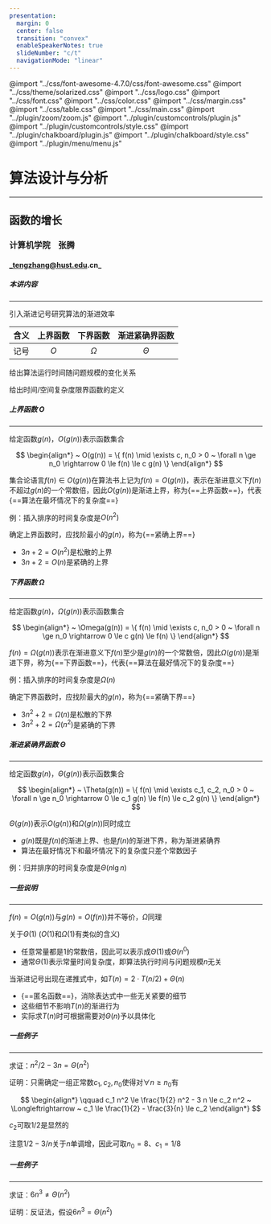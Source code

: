 ```yaml
---
presentation:
  margin: 0
  center: false
  transition: "convex"
  enableSpeakerNotes: true
  slideNumber: "c/t"
  navigationMode: "linear"
---
```


@import "../css/font-awesome-4.7.0/css/font-awesome.css"
@import "../css/theme/solarized.css"
@import "../css/logo.css"
@import "../css/font.css"
@import "../css/color.css"
@import "../css/margin.css"
@import "../css/table.css"
@import "../css/main.css"
@import "../plugin/zoom/zoom.js"
@import "../plugin/customcontrols/plugin.js"
@import "../plugin/customcontrols/style.css"
@import "../plugin/chalkboard/plugin.js"
@import "../plugin/chalkboard/style.css"
@import "../plugin/menu/menu.js"

<!-- slide data-notes="" -->

<div class="bottom20"></div>

# 算法设计与分析

<hr class="width70 center">

## 函数的增长

<div class="bottom8"></div>

### 计算机学院 &nbsp;&nbsp; 张腾

#### _tengzhang@hust.edu.cn_

<!-- slide vertical=true data-notes="" -->

##### 本讲内容

---

引入渐进记号研究算法的渐进效率

<div class="threelines bottom4">

| 含义 | 上界函数 | 下界函数 | 渐进紧确界函数 |
| :--: | :------: | :------: | :------------: |
| 记号 |   $O$    | $\Omega$ |    $\Theta$    |

</div>

给出算法运行时间随问题规模的变化关系

给出时间/空间复杂度限界函数的定义

<!-- slide data-notes="" -->

##### 上界函数 $O$

---

给定函数$g(n)$，$O(g(n))$表示函数集合

$$
\begin{align*}
    ~ O(g(n)) = \{ f(n) \mid \exists c, n_0 > 0 ~ \forall n \ge n_0 \rightarrow 0 \le f(n) \le c g(n) \}
\end{align*}
$$

<div class="top-2"></div>

集合论语言$f(n) \in O(g(n))$在算法书上记为$f(n) = O(g(n))$，表示在渐进意义下$f(n)$不超过$g(n)$的一个常数倍，因此$O(g(n))$是渐进上界，称为{==上界函数==}，代表{==算法在最坏情况下的复杂度==}

例：插入排序的时间复杂度是$O(n^2)$

确定上界函数时，应找阶最小的$g(n)$，称为{==紧确上界==}

- $3n+2 = O(n^2)$是松散的上界
- $3n+2 = O(n)$是紧确的上界

<!-- slide vertical=true data-notes="" -->

##### 下界函数 $\Omega$

---

给定函数$g(n)$，$\Omega(g(n))$表示函数集合

$$
\begin{align*}
    ~ \Omega(g(n)) = \{ f(n) \mid \exists c, n_0 > 0 ~ \forall n \ge n_0 \rightarrow 0 \le c g(n) \le f(n) \}
\end{align*}
$$

<div class="top-2"></div>

$f(n) = \Omega(g(n))$表示在渐进意义下$f(n)$至少是$g(n)$的一个常数倍，因此$\Omega(g(n))$是渐进下界，称为{==下界函数==}，代表{==算法在最好情况下的复杂度==}

例：插入排序的时间复杂度是$\Omega(n)$

确定下界函数时，应找阶最大的$g(n)$，称为{==紧确下界==}

- $3n^2+2 = \Omega(n)$是松散的下界
- $3n^2+2 = \Omega(n^2)$是紧确的下界

<!-- slide vertical=true data-notes="" -->

##### 渐进紧确界函数 $\Theta$

---

给定函数$g(n)$，$\Theta(g(n))$表示函数集合

$$
\begin{align*}
    ~ \Theta(g(n)) = \{ f(n) \mid \exists c_1, c_2, n_0 > 0 ~ \forall n \ge n_0 \rightarrow 0 \le c_1 g(n) \le f(n) \le c_2 g(n) \}
\end{align*}
$$

$\Theta(g(n))$表示$O(g(n))$和$\Omega(g(n))$同时成立

- $g(n)$既是$f(n)$的渐进上界、也是$f(n)$的渐进下界，称为渐进紧确界
- 算法在最好情况下和最坏情况下的复杂度只差个常数因子

<div class="top2"></div>

例：归并排序的时间复杂度是$\Theta(n \lg n)$

<!-- slide data-notes="" -->

##### 一些说明

---

$f(n) = O(g(n))$与$g(n) = O(f(n))$并不等价，$\Omega$同理

关于$\Theta(1)$ ($O(1)$和$\Omega(1)$有类似的含义)

- 任意常量都是$1$的常数倍，因此可以表示成$\Theta(1)$或$\Theta(n^0)$
- 通常$\Theta(1)$表示常量时间复杂度，即算法执行时间与问题规模$n$无关

<div class="top2"></div>

当渐进记号出现在递推式中，如$T(n) = 2 \cdot T(n/2) + \Theta(n)$

- {==匿名函数==}，消除表达式中一些无关紧要的细节
- 这些细节不影响$T(n)$的渐进行为
- 实际求$T(n)$时可根据需要对$\Theta(n)$予以具体化

<!-- slide data-notes="" -->

##### 一些例子

---

求证：$n^2 / 2 - 3n = \Theta (n^2)$

证明：只需确定一组正常数$c_1, c_2, n_0$使得对$\forall n \ge n_0$有

$$
\begin{align*}
    \qquad c_1 n^2 \le \frac{1}{2} n^2 - 3 n \le c_2 n^2 ~ \Longleftrightarrow ~ c_1 \le \frac{1}{2} - \frac{3}{n} \le c_2
\end{align*}
$$

$c_2$可取$1/2$是显然的

注意$1/2 - 3/n$关于$n$单调增，因此可取$n_0 = 8$、$c_1 = 1/8$

<!-- slide vertical=true data-notes="" -->

##### 一些例子

---

求证：$6 n^3 \ne \Theta (n^2)$

证明：反证法，假设$6 n^3 = \Theta (n^2)$
